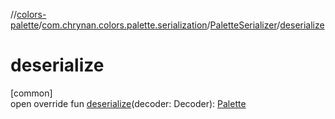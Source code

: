 //[colors-palette](../../../index.md)/[com.chrynan.colors.palette.serialization](../index.md)/[PaletteSerializer](index.md)/[deserialize](deserialize.md)

# deserialize

[common]\
open override fun [deserialize](deserialize.md)(decoder: Decoder): [Palette](../../com.chrynan.colors.palette/-palette/index.md)
